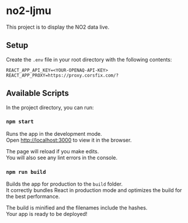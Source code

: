 # no2-ljmu

This project is to display the NO2 data live.

## Setup

Create the `.env` file in your root directory with the following contents:

```
REACT_APP_API_KEY=<YOUR-OPENAQ-API-KEY>
REACT_APP_PROXY=https://proxy.corsfix.com/?
```

## Available Scripts

In the project directory, you can run:

### `npm start`

Runs the app in the development mode.\
Open [http://localhost:3000](http://localhost:3000) to view it in the browser.

The page will reload if you make edits.\
You will also see any lint errors in the console.

### `npm run build`

Builds the app for production to the `build` folder.\
It correctly bundles React in production mode and optimizes the build for the best performance.

The build is minified and the filenames include the hashes.\
Your app is ready to be deployed!